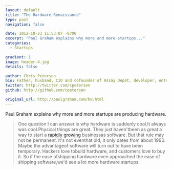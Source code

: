 ```yaml
---
layout: default
title: "The Hardware Renaissance"
type: post
navigation: false

date: 2012-10-23 11:53:07 -0700
excerpt: "Paul Graham explains why more and more startups..."
categories:
  - Startups

gradient: 1
image: header-4.jpg
details: false

author: Chris Petersen
bio: Father, husband, CIO and cofounder of Assay Depot, developer, entrepreneur and technologist.
twitter: http://twitter.com/cpetersen
github: http://github.com/cpetersen

original_url: http://paulgraham.com/hw.html
---
```



Paul Graham explains why more and more startups are producing hardware.

 > One question I can answer is why hardware is suddenly cool.It always was cool.Physical things are great. They just haven'tbeen as great a way to start a [rapidly growing](http://paulgraham.com/growth.html) businessas software. But that rule may not be permanent. It's not eventhat old; it only dates from about 1990. Maybe the advantageof software will turn out to have been temporary. Hackers love tobuild hardware, and customers love to buy it. So if the ease ofshipping hardware even approached the ease of shipping software,we'd see a lot more hardware startups.

